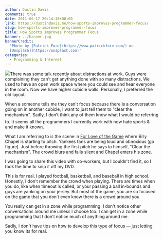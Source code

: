 ```yaml
---
author: Dustin Davis
comments: true
date: 2011-06-17 20:14:15+00:00
link: https://dustindavis.me/how-sports-improves-programmer-focus/
slug: how-sports-improves-programmer-focus
title: How Sports Improves Programmer Focus
banner: ../banner.jpg
bannerCredit:
  'Photo by [Patrick Fore](https://www.patrickfore.com/) on
  [Unsplash](https://unsplash.com)'
categories:
  - Programming & Internet
---
```


[![](https://nerdydork.com/wp-content/uploads/2011/06/clear-the-mechanism-150x150.png)](https://nerdydork.com/wp-content/uploads/2011/06/clear-the-mechanism.png)There
was some talk recently about distractions at work. Guys were complaining they
can't get anything done with so many distractions. We used to have an open work
space where you could see and hear everyone in the room. Now we have higher
cubicle walls. Personally, I preferred the old layout.

When a someone tells me they can't focus because there is a conversation going
on in another cubicle, I want to just tell them to "clear the mechanism". Sadly,
I don't think any of them know what I would be referring to. It seems all the
programmers I currently work with now hate sports & and make it known.

What I am referring to is the scene
in [For Love of the Game](http://www.imdb.com/title/tt0126916/) where Billy
Chapel is starting to pitch. Yankees fans are being loud and obnoxious (go
figure). Just before throwing the first pitch he says to himself, "Clear the
mechanism". The crowd blurs and falls silent and Chapel enters his zone.

I was going to share this video with co-workers, but I couldn't find it, so I
took the time to snip it off my DVD.

This is for real. I played football, basketball, and baseball in high school.
Honestly, I don't remember the crowd when playing. There are times when you do,
like when timeout is called, or your passing a ball in-bounds and guys are
yanking on your jersey. But most of the game, you are so focused on the game
that you don't even know there is a crowd around you.

You really can get in a zone while programming. I don't notice other
conversations around me unless I choose too. I can get in a zone while
programming that I don't notice much of anything around me.

Sadly, I don't have tips on how to develop this type of focus — just letting you
know its for real.
